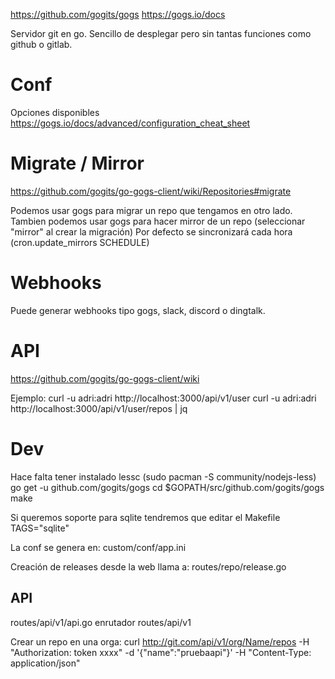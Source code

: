 https://github.com/gogits/gogs
https://gogs.io/docs

Servidor git en go.
Sencillo de desplegar pero sin tantas funciones como github o gitlab.


# Conf
Opciones disponibles
https://gogs.io/docs/advanced/configuration_cheat_sheet


# Migrate / Mirror
https://github.com/gogits/go-gogs-client/wiki/Repositories#migrate

Podemos usar gogs para migrar un repo que tengamos en  otro lado.
Tambien podemos usar gogs para hacer mirror de un repo (seleccionar "mirror" al crear la migración)
  Por defecto se sincronizará cada hora (cron.update_mirrors SCHEDULE)


# Webhooks
Puede generar webhooks tipo gogs, slack, discord o dingtalk.



# API
https://github.com/gogits/go-gogs-client/wiki

Ejemplo:
curl -u adri:adri http://localhost:3000/api/v1/user
curl -u adri:adri http://localhost:3000/api/v1/user/repos | jq


# Dev
Hace falta tener instalado lessc (sudo pacman -S community/nodejs-less)
go get -u github.com/gogits/gogs
cd $GOPATH/src/github.com/gogits/gogs
make

Si queremos soporte para sqlite tendremos que editar el Makefile
TAGS="sqlite"

La conf se genera en:
custom/conf/app.ini

Creación de releases desde la web llama a: routes/repo/release.go

## API
routes/api/v1/api.go
  enrutador
routes/api/v1

Crear un repo en una orga:
curl http://git.com/api/v1/org/Name/repos -H "Authorization: token xxxx" -d '{"name":"pruebaapi"}' -H "Content-Type: application/json"
